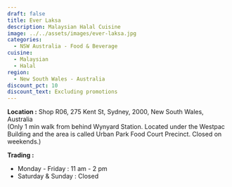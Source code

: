 ```yaml
---
draft: false
title: Ever Laksa
description: Malaysian Halal Cuisine
image: ../../assets/images/ever-laksa.jpg
categories:
  - NSW Australia - Food & Beverage
cuisine:
  - Malaysian
  - Halal
region:
  - New South Wales - Australia
discount_pct: 10
discount_text: Excluding promotions
---
```

**Location :** Shop R06, 275 Kent St, Sydney, 2000, New South Wales, Australia\
(Only 1 min walk from behind Wynyard Station. Located under the Westpac Building and the area is called Urban Park Food Court Precinct. Closed on weekends.)

**Trading :** 

* Monday - Friday : 11 am - 2 pm
* Saturday & Sunday : Closed
